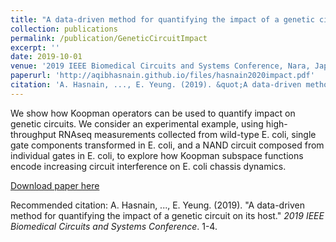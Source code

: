 ```yaml
---
title: "A data-driven method for quantifying the impact of a genetic circuit on its host"
collection: publications
permalink: /publication/GeneticCircuitImpact
excerpt: ''
date: 2019-10-01
venue: '2019 IEEE Biomedical Circuits and Systems Conference, Nara, Japan'
paperurl: 'http://aqibhasnain.github.io/files/hasnain2020impact.pdf'
citation: 'A. Hasnain, ..., E. Yeung. (2019). &quot;A data-driven method for quantifying the impact of a genetic circuit on its host.&quot; <i>2019 IEEE Biomedical Circuits and Systems Conference</i>. 1-4.'
---
```

We show how Koopman operators can be used to quantify impact on genetic circuits. We consider an experimental example, using high-throughput RNAseq measurements collected from wild-type E. coli, single gate components transformed in E. coli, and a NAND circuit composed from individual gates in E. coli, to explore how Koopman subspace functions encode increasing circuit interference on E. coli chassis dynamics.

[Download paper here](http://aqibhasnain.github.io/files/hasnain2020impact.pdf)

Recommended citation: A. Hasnain, ..., E. Yeung. (2019). &quot;A data-driven method for quantifying the impact of a genetic circuit on its host.&quot; <i>2019 IEEE Biomedical Circuits and Systems Conference</i>. 1-4.